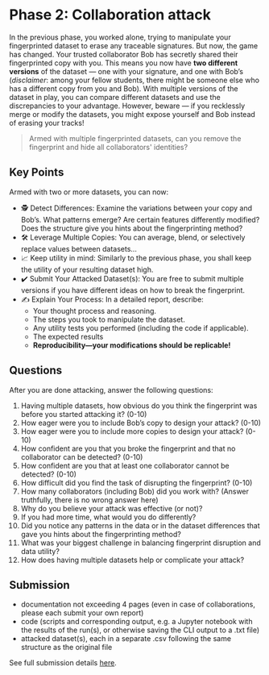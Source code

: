 # Phase 2: Collaboration attack

In the previous phase, you worked alone, trying to manipulate your fingerprinted dataset to erase any traceable signatures. But now, the game has changed. 
Your trusted collaborator Bob has secretly shared their fingerprinted copy with you. 
This means you now have **two different versions** of the dataset — one with your signature, and one with Bob’s (_disclaimer_: among your fellow students, there might be someone else who has a different copy from you and Bob). 
With multiple versions of the dataset in play, you can compare different datasets and use the discrepancies to your advantage. 
However, beware — if you recklessly merge or modify the datasets, you might expose yourself and Bob instead of erasing your tracks!
>Armed with multiple fingerprinted datasets, can you remove the fingerprint and hide all collaborators' identities?

## Key Points
Armed with two or more datasets, you can now:
- :detective: Detect Differences: Examine the variations between your copy and Bob’s. What patterns emerge? Are certain features differently modified? Does the structure give you hints about the fingerprinting method?
- :hammer_and_wrench: Leverage Multiple Copies: You can average, blend, or selectively replace values between datasets…
- :chart_with_upwards_trend: Keep utility in mind: Similarly to the previous phase, you shall keep the utility of your resulting dataset high. 
- :heavy_check_mark: Submit Your Attacked Dataset(s): You are free to submit multiple versions if you have different ideas on how to break the fingerprint.
- :writing_hand: Explain Your Process: In a detailed report, describe:
  - Your thought process and reasoning.
  - The steps you took to manipulate the dataset.
  - Any utility tests you performed (including the code if applicable).
  - The expected results
  - **Reproducibility—your modifications should be replicable!**


## Questions
After you are done attacking, answer the following questions: 
1. Having multiple datasets, how obvious do you think the fingerprint was before you started attacking it? (0-10)
2. How eager were you to include Bob’s copy to design your attack? (0-10)
3. How eager were you to include more copies to design your attack? (0-10)
4. How confident are you that you broke the fingerprint and that no collaborator can be detected? (0-10)
5. How confident are you that at least one collaborator cannot be detected? (0-10)
6. How difficult did you find the task of disrupting the fingerprint? (0-10)
7. How many collaborators (including Bob) did you work with? (Answer truthfully, there is no wrong answer here)
8. Why do you believe your attack was effective (or not)?
9. If you had more time, what would you do differently?
10. Did you notice any patterns in the data or in the dataset differences that gave you hints about the fingerprinting method?
11. What was your biggest challenge in balancing fingerprint disruption and data utility?
12. How does having multiple datasets help or complicate your attack?

## Submission
- documentation not exceeding 4 pages (even in case of collaborations, please each submit your own report)
- code (scripts and corresponding output, e.g. a Jupyter notebook with the results of the run(s), or otherwise saving the CLI output to a .txt file)
- attacked dataset(s), each in a separate .csv following the same structure as the original file

See full submission details [here](submission.md).
